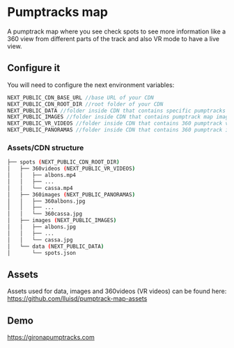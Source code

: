 # Pumptracks map

A pumptrack map where you see check spots to see more information like a 360 view from different parts of the track and
also VR mode to have a live view.

## Configure it
You will need to configure the next environment variables:

```javascript
NEXT_PUBLIC_CDN_BASE_URL //base URL of your CDN
NEXT_PUBLIC_CDN_ROOT_DIR //root folder of your CDN
NEXT_PUBLIC_DATA //folder inside CDN that contains specific pumptracks json files and spots.json
NEXT_PUBLIC_IMAGES //folder inside CDN that contains pumptrack map images
NEXT_PUBLIC_VR_VIDEOS //folder inside CDN that contains 360 pumptrack videos
NEXT_PUBLIC_PANORAMAS //folder inside CDN that contains 360 pumptrack images

```

### Assets/CDN structure

```bash
├── spots (NEXT_PUBLIC_CDN_ROOT_DIR)
│   ├── 360videos (NEXT_PUBLIC_VR_VIDEOS)
│   │   ├── albons.mp4
│   │   ├── ...
│   │   └── cassa.mp4
│   ├── 360images (NEXT_PUBLIC_PANORAMAS)
│   │   ├── 360albons.jpg
│   │   ├── ...
│   │   └── 360cassa.jpg
│   ├── images (NEXT_PUBLIC_IMAGES)
│   │   ├── albons.jpg
│   │   ├── ...
│   │   └── cassa.jpg
│   └── data (NEXT_PUBLIC_DATA)
│       └── spots.json
```

## Assets
Assets used for data, images and 360videos (VR videos) can be found here:
https://github.com/lluisd/pumptrack-map-assets

## Demo
https://gironapumptracks.com


